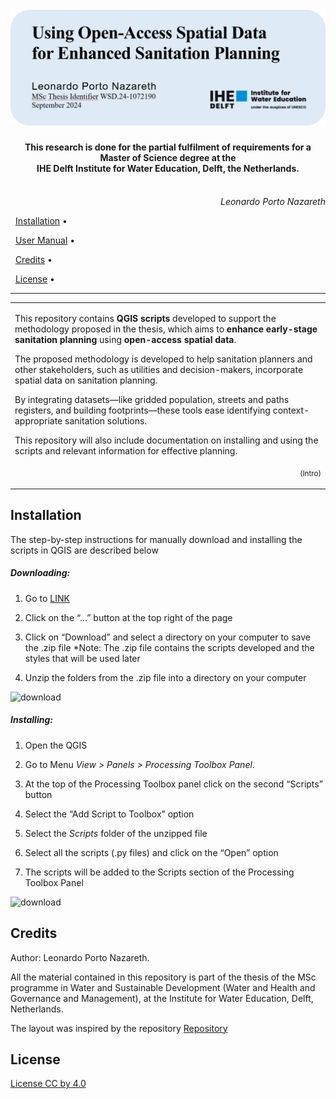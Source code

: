 <h1 align="center">
  <img src="./rep_images/top_cover.png" alt="Cover">
</h1>


</h1>

  

<h4 align="center">This research is done for the partial fulfilment of requirements for a Master of Science degree at the <br>
 IHE Delft Institute for Water Education, Delft, the Netherlands.</h4>

<p align="right">
  <br>
  <em>Leonardo Porto Nazareth</em>
</p>
  

<p align="center">

  <a href="#installation">Installation</a> •

  <a href="“https://github.com/leonazareth/OpenSpatialSanitation/User_Manual.md">User Manual</a> •

  <a href="#credits">Credits</a> •

  <a href="#license">License</a> •

</p>

  

---

  

<table>

<tr>

<td>

This repository contains **QGIS scripts** developed to support the methodology proposed in the thesis, which aims to **enhance early-stage sanitation planning** using **open-access spatial data**.

The proposed methodology is developed to help sanitation planners and other stakeholders, such as utilities and decision-makers, incorporate spatial data on sanitation planning.

By integrating datasets—like gridded population, streets and paths registers, and building footprints—these tools ease identifying context-appropriate sanitation solutions. 

This repository will also include documentation on installing and using the scripts and relevant information for effective planning.

  
<p align="right">
<sub>(Intro)</sub>
</p>
</td>
</tr>
</table>

  

## Installation

The step-by-step instructions for manually download and installing the scripts in QGIS are described below

##### Downloading:

1. Go to <a href=“https://github.com/leonazareth/OpenSpatialSanitation/blob/main/Download_Resources/Scripts_Styles.zip”>LINK</a>

2. Click on the “...” button at the top right of the page

3. Click on “Download” and select a directory on your computer to save the .zip file
*Note: The .zip file contains the scripts developed and the styles that will be used later

4. Unzip the folders from the .zip file into a directory on your computer

<img src="./rep_images/Downloads.gif" alt="download">

##### Installing:

1. Open the QGIS

2. Go to Menu *View > Panels > Processing Toolbox Panel*.

3. At the top of the Processing Toolbox panel click on the second “Scripts” button

4. Select the “Add Script to Toolbox” option

5. Select the *Scripts* folder of the unzipped file

6. Select all the scripts (.py files) and click on the “Open” option

7. The scripts will be added to the Scripts section of the Processing Toolbox Panel

<img src="./rep_images/Installation.gif" alt="download">


## Credits
Author: Leonardo Porto Nazareth.

All the material contained in this repository is part of the thesis of the MSc programme in Water and Sustainable Development (Water and Health and Governance and Management), at the Institute for Water Education, Delft, Netherlands.

The layout was inspired by the repository <a href=“https://github.com/ArmynC/ArminC-AutoExec”>Repository</a>

## License
<a href="https://www.tldrlegal.com/license/creative-commons-attribution-4-0-international-cc-by-4" target="_blank">License CC by 4.0</a>

